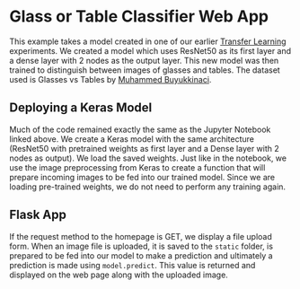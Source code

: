 # Glass or Table Classifier Web App
This example takes a model created in one of our earlier [Transfer Learning](https://github.com/am1tyadav/Computer-Vision-with-Convolutional-Neural-Networks/blob/master/02%20-%20Transfer%20Learning.ipynb) experiments. We created a model which uses ResNet50 as its first layer and a dense layer with 2 nodes as the output layer. This new model was then trained to distinguish between images of glasses and tables. The dataset used is Glasses vs Tables by [Muhammed Buyukkinaci](https://github.com/MuhammedBuyukkinaci).

## Deploying a Keras Model
Much of the code remained exactly the same as the Jupyter Notebook linked above. We create a Keras model with the same architecture (ResNet50 with pretrained weights as first layer and a Dense layer with 2 nodes as output). We load the saved weights. Just like in the notebook, we use the image preprocessing from Keras to create a function that will prepare incoming images to be fed into our trained model. Since we are loading pre-trained weights, we do not need to perform any training again.

## Flask App
If the request method to the homepage is GET, we display a file upload form. When an image file is uploaded, it is saved to the `static` folder, is prepared to be fed into our model to make a prediction and ultimately a prediction is made using `model.predict`. This value is returned and displayed on the web page along with the uploaded image.